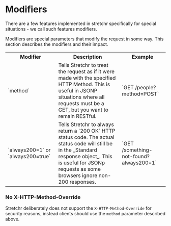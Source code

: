 # Modifiers
There are a few features implemented in stretchr specifically for special situations - we call such features modifiers.

Modifiers are special parameters that modify the request in some way.  This section describes the modifiers and their impact.

<table>
	<tr><th> Modifier </th><th> Description </th><th> Example </th></tr>
	<tr><td>`method` </td><td> Tells Stretchr to treat the request as if it were made with the specified HTTP Method.  This is useful in JSONP situations where all requests must be a GET, but you want to remain RESTful. </td><td> `GET /people?method=POST` </td></tr>
	<tr><td> `always200=1` or `always200=true` </td><td> Tells Stretchr to always return a `200 OK` HTTP status code.  The actual status code will still be in the _Standard response object_.  This is useful for JSONp requests as some browsers ignore non-200 responses. </td><td> `GET /something-not-found?always200=1` </td></tr>
</table>

### No X-HTTP-Method-Override

Stretchr deliberately does not support the `X-HTTP-Method-Override` for security reasons, instead clients should use the `method` parameter described above.